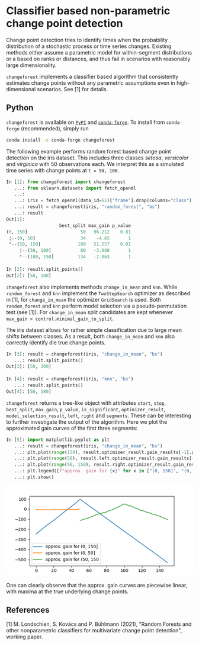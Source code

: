 # Classifier based non-parametric change point detection

Change point detection tries to identify times when the probability distribution of a
stochastic process or time series changes. Existing methods either assume a parametric
model for within-segment distributions or a based on ranks or distances, and thus fail
in scenarios with reasonably large dimensionality.

`changeforest` implements a classifier based algorithm that consistently estimates
change points without any parametric assumptions even in high-dimensional scenarios.
See [1] for details.

## Python

`changeforest` is available on [`PyPI`](https://pypi.org/project/changeforest/) and
[`conda-forge`](https://anaconda.org/conda-forge/changeforest). To install from
`conda-forge` (recommended), simply run
```bash
conda install -c conda-forge changeforest
```

The following example performs random forest based change point detection on the iris
dataset. This includes three classes _setosa_, _versicolor_ and _virginica_ with 50
observations each. We interpret this as a simulated time series with change points at
`t = 50, 100`.

```python
In [1]: from changeforest import changeforest
   ...: from sklearn.datasets import fetch_openml
   ...:
   ...: iris = fetch_openml(data_id=61)["frame"].drop(columns="class").to_numpy()
   ...: result = changeforest(iris, "random_forest", "bs")
   ...: result
Out[1]:
                    best_split max_gain p_value
(0, 150]                    50   96.212    0.01
 ¦--(0, 50]                 34    -4.65       1
 °--(50, 150]              100   51.557    0.01
     ¦--(50, 100]           80   -3.068       1
     °--(100, 150]         134   -2.063       1

In [2]: result.split_points()
Out[2]: [50, 100]
```

`changeforest` also implements methods `change_in_mean` and `knn`. While `random_forest`
and `knn` implement the `TwoStepSearch` optimizer as described in [1], for
`change_in_mean` the optimizer `GridSearch` is used. Both `random_forest` and `knn`
perform model selection via a pseudo-permutation test (see [1]). For `change_in_mean`
split candidates are kept whenever `max_gain > control.minimal_gain_to_split`.

The iris dataset
allows for rather simple classification due to large mean shifts between classes. As a
result, both `change_in_mean` and `knn` also correctly identify die true change points.

```python
In [3]: result = changeforest(iris, "change_in_mean", "bs")
   ...: result.split_points()
Out[3]: [50, 100]

In [4]: result = changeforest(iris, "knn", "bs")
   ...: result.split_points()
Out[4]: [50, 100]
```

`changeforest` returns a tree-like object with attributes `start`, `stop`, `best_split`, `max_gain`, `p_value`, `is_significant`, `optimizer_result`, `model_selection_result`, `left`, `right` and `segments`. These can be interesting to further investigate the output of the algorithm. Here we
plot the approximated gain curves of the first three segments:
```python
In [5]: import matplotlib.pyplot as plt
   ...: result = changeforest(iris, "change_in_mean", "bs")
   ...: plt.plot(range(150), result.optimizer_result.gain_results[-1].gain)
   ...: plt.plot(range(50), result.left.optimizer_result.gain_results[-1].gain)
   ...: plt.plot(range(50, 150), result.right.optimizer_result.gain_results[-1].gain)
   ...: plt.legend([f"approx. gain for {x}" for x in ["(0, 150]", "(0, 50]", "(50, 150"]])
   ...: plt.show()
```
<p align="center">
  <img src="docs/iris-approx-gains.png" />
</p>

One can clearly observe that the approx. gain curves are piecewise linear, with maxima
at the true underlying change points.

## References

[1] M. Londschien, S. Kovács and P. Bühlmann (2021), "Random Forests and other nonparametric classifiers for multivariate change point detection", working paper.